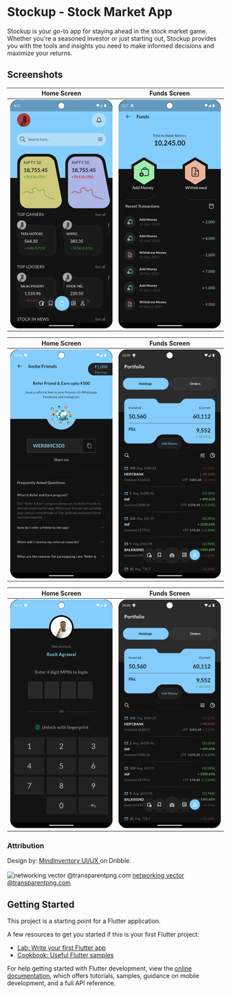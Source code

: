 # Stockup - Stock Market App

Stockup is your go-to app for staying ahead in the stock market game. Whether you're a seasoned investor or just starting out, Stockup provides you
with the tools and insights you need to make informed decisions and maximize your returns.

## Screenshots

| Home Screen                                                                                                | Funds Screen                                                                                                |
|------------------------------------------------------------------------------------------------------------|-------------------------------------------------------------------------------------------------------------|
| ![Screenshot 1](https://github.com/kenresoft/stockup_app/blob/master/screenshots/home_screen.png?raw=true) | ![ScreenShot 2](https://github.com/kenresoft/stockup_app/blob/master/screenshots/funds_screen.png?raw=true) |

| Home Screen                                                                                                  | Funds Screen                                                                                                    |
|--------------------------------------------------------------------------------------------------------------|-----------------------------------------------------------------------------------------------------------------|
| ![Screenshot 3](https://github.com/kenresoft/stockup_app/blob/master/screenshots/invite_screen.png?raw=true) | ![ScreenShot 3](https://github.com/kenresoft/stockup_app/blob/master/screenshots/portfolio_screen.png?raw=true) |

| Home Screen                                                                                                  | Funds Screen                                                                                                    |
|--------------------------------------------------------------------------------------------------------------|-----------------------------------------------------------------------------------------------------------------|
| ![Screenshot 5](https://github.com/kenresoft/stockup_app/blob/master/screenshots/unlock_screen.png?raw=true) | ![ScreenShot 6](https://github.com/kenresoft/stockup_app/blob/master/screenshots/portfolio_screen.png?raw=true) |

### Attribution

Design by: [MindInventory UI/UX ](https://dribbble.com/shots/23712740-Stockup-Stock-Market-App) on Dribble.
<br />
<br />
<img src="https://www.transparentpng.com/thumb/networking/networking-vector-6.png" alt="networking vector @transparentpng.com">
<a href="https://www.transparentpng.com/details/networking-vector_8406.html" target="_blank">networking vector @transparentpng.com</a>

## Getting Started

This project is a starting point for a Flutter application.

A few resources to get you started if this is your first Flutter project:

- [Lab: Write your first Flutter app](https://docs.flutter.dev/get-started/codelab)
- [Cookbook: Useful Flutter samples](https://docs.flutter.dev/cookbook)

For help getting started with Flutter development, view the
[online documentation](https://docs.flutter.dev/), which offers tutorials,
samples, guidance on mobile development, and a full API reference.
